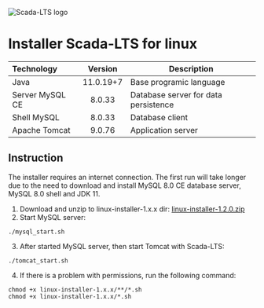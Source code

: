 
![Scada-LTS logo](https://yt3.ggpht.com/2V_jz6rC-_z3Ir1SL5_TctnE5HAbq_rWbF0PHSfRy3VXdwowrP2XEfTpAcr_VH1TUbzsWjUVWTs=w2120-fcrop64=1,00005a57ffffa5a8-k-c0xffffffff-no-nd-rj)
# Installer Scada-LTS for linux
| Technology | Version | Description |
| :--- | :---: | --- |
| Java | 11.0.19+7 | Base programic language |
| Server MySQL CE | 8.0.33 | Database server for data persistence |
| Shell MySQL | 8.0.33 | Database client |
| Apache Tomcat | 9.0.76 | Application server |

## Instruction 
The installer requires an internet connection. The first run will take longer due to the need to download and install MySQL 8.0 CE database server, MySQL 8.0 shell and JDK 11.

1. Download and unzip to linux-installer-1.x.x dir: [linux-installer-1.2.0.zip](https://github.com/SCADA-LTS/linux-installer/releases/download/v1.2.0/linux-installer-1.2.0.zip)
2. Start MySQL server:
````
./mysql_start.sh
````
3. After started MySQL server, then start Tomcat with Scada-LTS:
````
./tomcat_start.sh
````
4. If there is a problem with permissions, run the following command:
````
chmod +x linux-installer-1.x.x/**/*.sh
chmod +x linux-installer-1.x.x/*.sh
````

